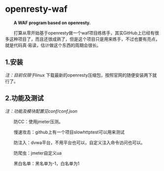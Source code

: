 # openresty-waf
&emsp;&emsp;**A WAF program based on openresty.**

&emsp;&emsp;打算从零开始基于openresty做一个waf项目练练手，其实GitHub上已经有很多这种项目了，而且还很成熟了，但是这个项目只是用来练手，不过也要有亮点，就是代码真·易读，估计做这个东西的周期会很长。

## 1.安装

*注：目前仅限于linux*
下载最新的openresty压缩包，按照官网的随便安装两下就行了。

## 2.功能及测试
*注：功能及模块配置见conf/conf.json*

&emsp;&emsp;防CC：使用jmeter压测。

&emsp;&emsp;慢速攻击：github上有一个项目slowhttptest可以用来测试

&emsp;&emsp;防注入：dvwa平台，不用平台也可以，自定义注入命令访问也可以。

&emsp;&emsp;防爬虫：jmeter自定义ua

&emsp;&emsp;黑白名单：黑名单为-1，白名单为1
